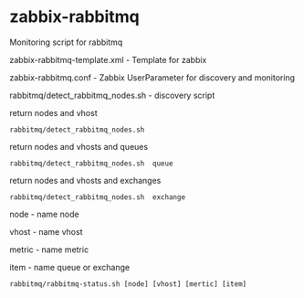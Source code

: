 zabbix-rabbitmq
===============

Monitoring script for rabbitmq

zabbix-rabbitmq-template.xml - Template for zabbix 

zabbix-rabbitmq.conf - Zabbix UserParameter for discovery and monitoring

rabbitmq/detect_rabbitmq_nodes.sh - discovery script

return nodes and vhost
```
rabbitmq/detect_rabbitmq_nodes.sh  
```

return nodes and vhosts and queues
```
rabbitmq/detect_rabbitmq_nodes.sh  queue 
```

return nodes and vhosts and exchanges
```
rabbitmq/detect_rabbitmq_nodes.sh  exchange 
```

node - name node

vhost - name vhost

metric - name metric

item - name queue or exchange
```
rabbitmq/rabbitmq-status.sh [node] [vhost] [mertic] [item]
```
